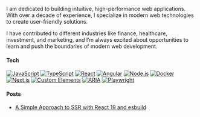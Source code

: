 I am dedicated to building intuitive, high-performance web applications. With over a decade of experience, I specialize in modern web technologies to create user-friendly solutions.

I have contributed to different industries like finance, healthcare, investment, and marketing, and I’m always excited about opportunities to learn and push the boundaries of modern web development.

#### Tech
[![JavaScript](https://img.shields.io/badge/JavaScript-%23262626?logo=javascript&logoColor=white&style=for-the-badge)](https://developer.mozilla.org/en-US/docs/Web/JavaScript)
[![TypeScript](https://img.shields.io/badge/TypeScript-%23262626?logo=typescript&logoColor=white&style=for-the-badge)](https://www.typescriptlang.org/)
[![React](https://img.shields.io/badge/React-%23262626?logo=react&logoColor=white&style=for-the-badge)](https://react.dev/)
[![Angular](https://img.shields.io/badge/Angular-%23262626?logo=angular&logoColor=white&style=for-the-badge)](https://angular.io/)
[![Node.js](https://img.shields.io/badge/Node.js-%23262626?logo=node.js&logoColor=white&style=for-the-badge)](https://nodejs.org/)
[![Docker](https://img.shields.io/badge/-Docker-%23262626?logo=docker&logoColor=white&style=for-the-badge)](https://www.docker.com/)
[![Next.js](https://img.shields.io/badge/-Next.js-%23262626?logo=next.js&logoColor=white&style=for-the-badge)](https://nextjs.org/)
[![Custom Elements](https://img.shields.io/badge/-Custom%20Elements-%23262626?logo=html5&logoColor=white&style=for-the-badge)](https://developer.mozilla.org/en-US/docs/Web/Web_Components)
[![ARIA](https://img.shields.io/badge/-ARIA-%23262626?logo=w3c&logoColor=white&style=for-the-badge)](https://www.w3.org/WAI/ARIA/)
[![Playwright](https://img.shields.io/badge/-Playwright-%23262626?logo=playwright&logoColor=white&style=for-the-badge)](https://playwright.dev/)

#### Posts

- [A Simple Approach to SSR with React 19 and esbuild](https://dev.to/willyelm/a-simple-approach-to-ssr-with-react-19-and-esbuild-26e5)

